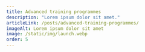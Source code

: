 ```yaml
---
title: Advanced training programmes
description: "Lorem ipsum dolor sit amet."
articleLink: /posts/advanced-training-programmes/
imageAlt: Lorem ipsum dolor sit amet
image: /static/img/launch.webp
order: 5
---
```


